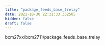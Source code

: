 ```yaml
---
title: "package_feeds_base_trelay"
date: 2021-10-30 22:31:33.332505
hidden: false
draft: false
---
```


bcm27xx/bcm2711/package_feeds_base_trelay

